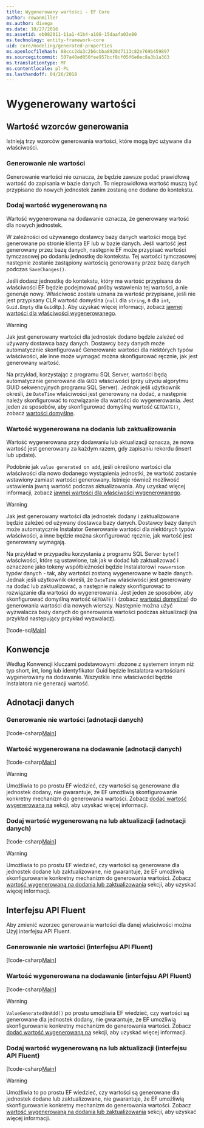 ```yaml
---
title: Wygenerowany wartości - EF Core
author: rowanmiller
ms.author: divega
ms.date: 10/27/2016
ms.assetid: eb082011-11a1-41b4-a108-15daafa03e80
ms.technology: entity-framework-core
uid: core/modeling/generated-properties
ms.openlocfilehash: 88ccc2da3c2b6cbba8920d7113c82e769b459897
ms.sourcegitcommit: 507a40ed050fee957bcf8cf05f6e0ec8a3b1a363
ms.translationtype: MT
ms.contentlocale: pl-PL
ms.lasthandoff: 04/26/2018
---
```

# <a name="generated-values"></a>Wygenerowany wartości

## <a name="value-generation-patterns"></a>Wartość wzorców generowania

Istnieją trzy wzorców generowania wartości, które mogą być używane dla właściwości.

### <a name="no-value-generation"></a>Generowanie nie wartości

Generowanie wartości nie oznacza, że będzie zawsze podać prawidłową wartość do zapisania w bazie danych. To nieprawidłowa wartość muszą być przypisane do nowych jednostek zanim zostaną one dodane do kontekstu.

### <a name="value-generated-on-add"></a>Dodaj wartość wygenerowaną na

Wartość wygenerowana na dodawanie oznacza, że generowany wartość dla nowych jednostek.

W zależności od używanego dostawcy bazy danych wartości mogą być generowane po stronie klienta EF lub w bazie danych. Jeśli wartość jest generowany przez bazę danych, następnie EF może przypisać wartości tymczasowej po dodaniu jednostkę do kontekstu. Tej wartości tymczasowej następnie zostanie zastąpiony wartością generowany przez bazę danych podczas `SaveChanges()`.

Jeśli dodasz jednostkę do kontekstu, który ma wartość przypisana do właściwości EF będzie podejmować próby wstawienia tej wartości, a nie generuje nowy. Właściwość została uznana za wartość przypisane, jeśli nie jest przypisany CLR wartość domyślna (`null` dla `string`, `0` dla `int`, `Guid.Empty` dla `Guid`itp.). Aby uzyskać więcej informacji, zobacz [jawnej wartości dla właściwości wygenerowanego](../saving/explicit-values-generated-properties.md).

> [!WARNING]  
> Jak jest generowany wartości dla jednostek dodano będzie zależeć od używany dostawca bazy danych. Dostawcy bazy danych może automatycznie skonfigurować Generowanie wartości dla niektórych typów właściwości, ale inne może wymagać można skonfigurować ręcznie, jak jest generowany wartość.
>
> Na przykład, korzystając z programu SQL Server, wartości będą automatycznie generowane dla `GUID` właściwości (przy użyciu algorytmu GUID sekwencyjnych programu SQL Server). Jednak jeśli użytkownik określi, że `DateTime` właściwości jest generowany na dodać, a następnie należy skonfigurować to rozwiązanie dla wartości do wygenerowania. Jest jeden ze sposobów, aby skonfigurować domyślną wartość `GETDATE()`, zobacz [wartości domyślne](relational/default-values.md).

### <a name="value-generated-on-add-or-update"></a>Wartość wygenerowana na dodania lub zaktualizowania

Wartość wygenerowana przy dodawaniu lub aktualizacji oznacza, że nowa wartość jest generowany za każdym razem, gdy zapisaniu rekordu (insert lub update).

Podobnie jak `value generated on add`, jeśli określono wartości dla właściwości dla nowo dodanego wystąpienia jednostki, że wartość zostanie wstawiony zamiast wartości generowany. Istnieje również możliwość ustawienia jawną wartość podczas aktualizowania. Aby uzyskać więcej informacji, zobacz [jawnej wartości dla właściwości wygenerowanego](../saving/explicit-values-generated-properties.md).

> [!WARNING]
> Jak jest generowany wartości dla jednostek dodany i zaktualizowane będzie zależeć od używany dostawca bazy danych. Dostawcy bazy danych może automatycznie Instalator Generowanie wartości dla niektórych typów właściwości, a inne będzie można skonfigurować ręcznie, jak wartość jest generowany wymagają.
> 
> Na przykład w przypadku korzystania z programu SQL Server `byte[]` właściwości, które są ustawione, tak jak w dodać lub zaktualizować i oznaczone jako tokeny współbieżności będzie Instalatorowi `rowversion` typów danych - tak, aby wartości zostaną wygenerowane w bazie danych. Jednak jeśli użytkownik określi, że `DateTime` właściwości jest generowany na dodać lub zaktualizować, a następnie należy skonfigurować to rozwiązanie dla wartości do wygenerowania. Jest jeden ze sposobów, aby skonfigurować domyślną wartość `GETDATE()` (zobacz [wartości domyślne](relational/default-values.md)) do generowania wartości dla nowych wierszy. Następnie można użyć wyzwalacza bazy danych do generowania wartości podczas aktualizacji (na przykład następujący przykład wyzwalacz).
> 
> [!code-sql[Main](../../../samples/core/Modeling/FluentAPI/Samples/ValueGeneratedOnAddOrUpdate.sql)]

## <a name="conventions"></a>Konwencje

Według Konwencji kluczami podstawowymi złożone z systemem innym niż typ short, int, long lub identyfikator Guid będzie Instalatora wartościami wygenerowany na dodawanie. Wszystkie inne właściwości będzie Instalatora nie generacji wartość.

## <a name="data-annotations"></a>Adnotacji danych

### <a name="no-value-generation-data-annotations"></a>Generowanie nie wartości (adnotacji danych)

[!code-csharp[Main](../../../samples/core/Modeling/DataAnnotations/Samples/ValueGeneratedNever.cs#Sample)]

### <a name="value-generated-on-add-data-annotations"></a>Wartość wygenerowana na dodawanie (adnotacji danych)

[!code-csharp[Main](../../../samples/core/Modeling/DataAnnotations/Samples/ValueGeneratedOnAdd.cs#Sample)]

> [!WARNING]  
> Umożliwia to po prostu EF wiedzieć, czy wartości są generowane dla jednostek dodany, nie gwarantuje, że EF umożliwią skonfigurowanie konkretny mechanizm do generowania wartości. Zobacz [dodać wartość wygenerowaną na](#value-generated-on-add) sekcji, aby uzyskać więcej informacji.

### <a name="value-generated-on-add-or-update-data-annotations"></a>Dodaj wartość wygenerowaną na lub aktualizacji (adnotacji danych)

[!code-csharp[Main](../../../samples/core/Modeling/DataAnnotations/Samples/ValueGeneratedOnAddOrUpdate.cs#Sample)]

> [!WARNING]  
> Umożliwia to po prostu EF wiedzieć, czy wartości są generowane dla jednostek dodane lub zaktualizowane, nie gwarantuje, że EF umożliwią skonfigurowanie konkretny mechanizm do generowania wartości. Zobacz [wartość wygenerowaną na dodania lub zaktualizowania](#value-generated-on-add-or-update) sekcji, aby uzyskać więcej informacji.

## <a name="fluent-api"></a>Interfejsu API Fluent

Aby zmienić wzorzec generowania wartości dla danej właściwości można Użyj interfejsu API Fluent.

### <a name="no-value-generation-fluent-api"></a>Generowanie nie wartości (interfejsu API Fluent)

[!code-csharp[Main](../../../samples/core/Modeling/FluentAPI/Samples/ValueGeneratedNever.cs#Sample)]

### <a name="value-generated-on-add-fluent-api"></a>Wartość wygenerowana na dodawanie (interfejsu API Fluent)

[!code-csharp[Main](../../../samples/core/Modeling/FluentAPI/Samples/ValueGeneratedOnAdd.cs#Sample)]

> [!WARNING]  
> `ValueGeneratedOnAdd()` po prostu umożliwia EF wiedzieć, czy wartości są generowane dla jednostek dodany, nie gwarantuje, że EF umożliwią skonfigurowanie konkretny mechanizm do generowania wartości.  Zobacz [dodać wartość wygenerowaną na](#value-generated-on-add) sekcji, aby uzyskać więcej informacji.

### <a name="value-generated-on-add-or-update-fluent-api"></a>Dodaj wartość wygenerowaną na lub aktualizacji (interfejsu API Fluent)

[!code-csharp[Main](../../../samples/core/Modeling/FluentAPI/Samples/ValueGeneratedOnAddOrUpdate.cs#Sample)]

> [!WARNING]  
> Umożliwia to po prostu EF wiedzieć, czy wartości są generowane dla jednostek dodane lub zaktualizowane, nie gwarantuje, że EF umożliwią skonfigurowanie konkretny mechanizm do generowania wartości. Zobacz [wartość wygenerowaną na dodania lub zaktualizowania](#value-generated-on-add-or-update) sekcji, aby uzyskać więcej informacji.
